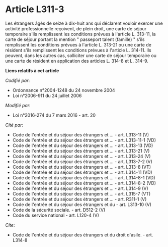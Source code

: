 # Article L311-3

Les étrangers âgés de seize à dix-huit ans qui déclarent vouloir exercer une activité professionnelle reçoivent, de plein
droit, une carte de séjour temporaire s'ils remplissent les conditions prévues à l'article L. 313-11, la carte de séjour
portant la mention " passeport talent (famille) " s'ils remplissent les conditions prévues à l'article L. 313-21 ou une carte
de résident s'ils remplissent les conditions prévues à l'article L. 314-11. Ils peuvent, dans les autres cas, solliciter une
carte de séjour temporaire ou une carte de résident en application des articles L. 314-8 et L. 314-9.

**Liens relatifs à cet article**

_Codifié par_:

  - Ordonnance n°2004-1248 du 24 novembre 2004
  - Loi n°2006-911 du 24 juillet 2006

_Modifié par_:

  - Loi n°2016-274 du 7 mars 2016 - art. 20

_Cité par_:

  - Code de l'entrée et du séjour des étrangers et ... - art. L313-11 (V)
  - Code de l'entrée et du séjour des étrangers et ... - art. L313-11-1 (VD)
  - Code de l'entrée et du séjour des étrangers et ... - art. L313-13 (VD)
  - Code de l'entrée et du séjour des étrangers et ... - art. L313-21 (V)
  - Code de l'entrée et du séjour des étrangers et ... - art. L313-24 (V)
  - Code de l'entrée et du séjour des étrangers et ... - art. L313-7-2 (V)
  - Code de l'entrée et du séjour des étrangers et ... - art. L313-8 (VT)
  - Code de l'entrée et du séjour des étrangers et ... - art. L314-11 (VD)
  - Code de l'entrée et du séjour des étrangers et ... - art. L314-8-1 (VD)
  - Code de l'entrée et du séjour des étrangers et ... - art. L314-8-2 (VD)
  - Code de l'entrée et du séjour des étrangers et ... - art. L314-9 (V)
  - Code de l'entrée et du séjour des étrangers et ... - art. L315-7 (VT)
  - Code de l'entrée et du séjour des étrangers et ... - art. R311-1 (V)
  - Code de l'entrée et du séjour des étrangers et du  - art. L313-10 (V)
  - Code de la sécurité sociale. - art. D512-2 (V)
  - Code du service national - art. L120-4 (V)

_Cite_:

  - Code de l'entrée et du séjour des étrangers et du droit d'asile. - art. L314-8
